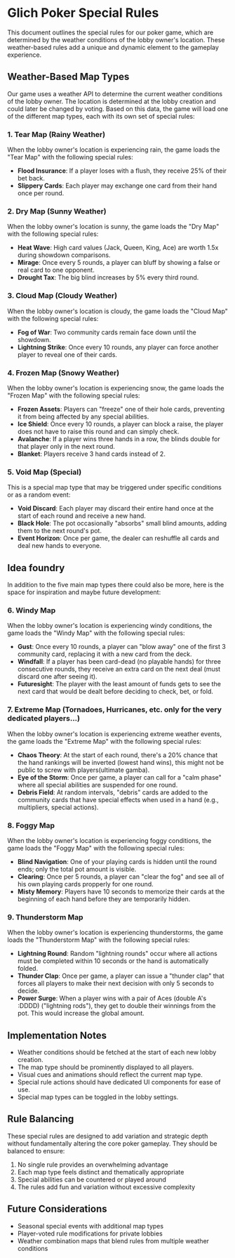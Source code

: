 # Glich Poker Special Rules

This document outlines the special rules for our poker game, which are determined by the weather conditions of the lobby owner's location. These weather-based rules add a unique and dynamic element to the gameplay experience.

## Weather-Based Map Types

Our game uses a weather API to determine the current weather conditions of the lobby owner. The location is determined at the lobby creation and could later be changed by voting. Based on this data, the game will load one of the different map types, each with its own set of special rules:

### 1. Tear Map (Rainy Weather)
When the lobby owner's location is experiencing rain, the game loads the "Tear Map" with the following special rules:
- **Flood Insurance**: If a player loses with a flush, they receive 25% of their bet back.
- **Slippery Cards**: Each player may exchange one card from their hand once per round.

### 2. Dry Map (Sunny Weather)
When the lobby owner's location is sunny, the game loads the "Dry Map" with the following special rules:
- **Heat Wave**: High card values (Jack, Queen, King, Ace) are worth 1.5x during showdown comparisons.
- **Mirage**: Once every 5 rounds, a player can bluff by showing a false or real card to one opponent.
- **Drought Tax**: The big blind increases by 5% every third round.

### 3. Cloud Map (Cloudy Weather)
When the lobby owner's location is cloudy, the game loads the "Cloud Map" with the following special rules:
- **Fog of War**: Two community cards remain face down until the showdown.
- **Lightning Strike**: Once every 10 rounds, any player can force another player to reveal one of their cards.

### 4. Frozen Map (Snowy Weather)
When the lobby owner's location is experiencing snow, the game loads the "Frozen Map" with the following special rules:
- **Frozen Assets**: Players can "freeze" one of their hole cards, preventing it from being affected by any special abilities.
- **Ice Shield**: Once every 10 rounds, a player can block a raise, the player does not have to raise this round and can simply check. 
- **Avalanche**: If a player wins three hands in a row, the blinds double for that player only in the next round.
- **Blanket**: Players receive 3 hand cards instead of 2. 

### 5. Void Map (Special)
This is a special map type that may be triggered under specific conditions or as a random event:
- **Void Discard**: Each player may discard their entire hand once at the start of each round and receive a new hand.
- **Black Hole**: The pot occasionally "absorbs" small blind amounts, adding them to the next round's pot.
- **Event Horizon**: Once per game, the dealer can reshuffle all cards and deal new hands to everyone.

## Idea foundry

In addition to the five main map types there could also be more, here is the space for inspiration and maybe future development:

### 6. Windy Map
When the lobby owner's location is experiencing windy conditions, the game loads the "Windy Map" with the following special rules:
- **Gust**: Once every 10 rounds, a player can "blow away" one of the first 3 community card, replacing it with a new card from the deck.
- **Windfall**: If a player has been card-dead (no playable hands) for three consecutive rounds, they receive an extra card on the next deal (must discard one after seeing it).
- **Futuresight**: The player with the least amount of funds gets to see the next card that would be dealt before deciding to check, bet, or fold.

### 7. Extreme Map (Tornadoes, Hurricanes, etc. only for the very dedicated players...)
When the lobby owner's location is experiencing extreme weather events, the game loads the "Extreme Map" with the following special rules:
- **Chaos Theory**: At the start of each round, there's a 20% chance that the hand rankings will be inverted (lowest hand wins), this might not be public to screw with players(ultimate gamba).
- **Eye of the Storm**: Once per game, a player can call for a "calm phase" where all special abilities are suspended for one round.
- **Debris Field**: At random intervals, "debris" cards are added to the community cards that have special effects when used in a hand (e.g., multipliers, special actions).

### 8. Foggy Map
When the lobby owner's location is experiencing foggy conditions, the game loads the "Foggy Map" with the following special rules:
- **Blind Navigation**: One of your playing cards is hidden until the round ends; only the total pot amount is visible.
- **Clearing**: Once per 5 rounds, a player can "clear the fog" and see all of his own playing cards propperly for one round.
- **Misty Memory**: Players have 10 seconds to memorize their cards at the beginning of each hand before they are temporarily hidden.

### 9. Thunderstorm Map
When the lobby owner's location is experiencing thunderstorms, the game loads the "Thunderstorm Map" with the following special rules:
- **Lightning Round**: Random "lightning rounds" occur where all actions must be completed within 10 seconds or the hand is automatically folded.
- **Thunder Clap**: Once per game, a player can issue a "thunder clap" that forces all players to make their next decision with only 5 seconds to decide.
- **Power Surge**: When a player wins with a pair of Aces (double A's :DDDD) ("lightning rods"), they get to double their winnings from the pot. This would increase the global amount. 

## Implementation Notes

- Weather conditions should be fetched at the start of each new lobby creation.
- The map type should be prominently displayed to all players.
- Visual cues and animations should reflect the current map type.
- Special rule actions should have dedicated UI components for ease of use.
- Special map types can be toggled in the lobby settings.

## Rule Balancing

These special rules are designed to add variation and strategic depth without fundamentally altering the core poker gameplay. They should be balanced to ensure:

1. No single rule provides an overwhelming advantage
2. Each map type feels distinct and thematically appropriate
3. Special abilities can be countered or played around
4. The rules add fun and variation without excessive complexity

## Future Considerations

- Seasonal special events with additional map types
- Player-voted rule modifications for private lobbies
- Weather combination maps that blend rules from multiple weather conditions